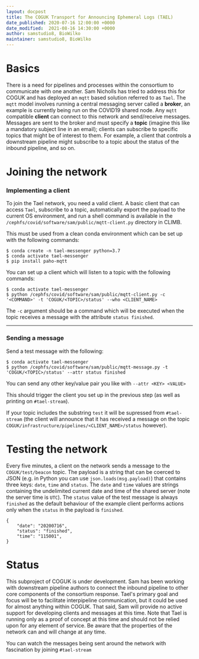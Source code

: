 ```yaml
---
layout: docpost
title: The COGUK Transport for Announcing Ephemeral Logs (TAEL)
date_published: 2020-07-16 12:00:00 +0000
date_modified:  2021-08-16 14:30:00 +0000
author: samstudio8, BioWilko
maintainer: samstudio8, BioWilko
---
```


# Basics
There is a need for pipelines and processes within the consortium to communicate with one another.
Sam Nicholls has tried to address this for COGUK and has deployed an `mqtt` based solution referred to as `Tael`.
The `mqtt` model involves running a central messaging server called a **broker**, an example is currently being run on the COVID19 shared node.
Any `mqtt` compatible **client** can connect to this network and send/receive messages.
Messages are sent to the broker and must specify a **topic** (imagine this like a mandatory subject line in an email); clients can subscribe to specific topics that might be of interest to them.
For example, a client that controls a downstream pipeline might subscribe to a topic about the status of the inbound pipeline, and so on.

# Joining the network

### Implementing a client

To join the Tael network, you need a valid client.
A basic client that can access `Tael`, subscribe to a topic, automatically export the payload to the current OS environment, and run a shell command is available in the `/cephfs/covid/software/sam/public/mqtt-client.py` directory in CLIMB.

This must be used from a clean conda environment which can be set up with the following commands:
```
$ conda create -n tael-messenger python=3.7
$ conda activate tael-messenger
$ pip install paho-mqtt
```

You can set up a client which will listen to a topic with the following commands:

```
$ conda activate tael-messenger
$ python /cephfs/covid/software/sam/public/mqtt-client.py -c '<COMMAND>' -t 'COGUK/<TOPIC>/status' --who <CLIENT_NAME>
```
The `-c` argument should be a command which will be executed when the topic receives a message with the attribute `status finished`.

---
### Sending a message

Send a test message with the following:

```
$ conda activate tael-messenger
$ python /cephfs/covid/software/sam/public/mqtt-message.py -t 'COGUK/<TOPIC>/status' --attr status finished
```
You can send any other key/value pair you like with `--attr <KEY> <VALUE>`

This should trigger the client you set up in the previous step (as well as printing on `#tael-stream`).

If your topic includes the substring `test` it will be supressed from `#tael-stream` (the client will announce that it has received a message on the topic `COGUK/infrastructure/pipelines/<CLIENT_NAME>/status` however).

# Testing the network

Every five minutes, a client on the network sends a message to the `COGUK/test/beacon` topic.
The payload is a string that can be coerced to JSON (e.g. in Python you can use `json.loads(msg.payload)`) that contains three keys: `date`, `time` and `status`. The `date` and `time` values are strings containing the undelimited current date and time of the shared server (note the server time is `UTC`).
The `status` value of the test message is always `finished` as the default behaviour of the example client performs actions only when the `status` in the payload is `finished`. 

```
{
    "date": "20200716",
    "status": "finished",
    "time": "115001",
}
```

# Status

This subproject of COGUK is under development. Sam has been working with downstream pipeline authors to connect the inbound pipeline to other core components of the consortium response.
Tael's primary goal and focus will be to facilitate interpipeline communication, but it could be used for almost anything within COGUK.
That said, Sam will provide no active support for developing clients and messages at this time.
Note that Tael is running only as a proof of concept at this time and should not be relied upon for any element of service.
Be aware that the properties of the network can and will change at any time.

You can watch the messages being sent around the network with fascination by joining `#tael-stream`
